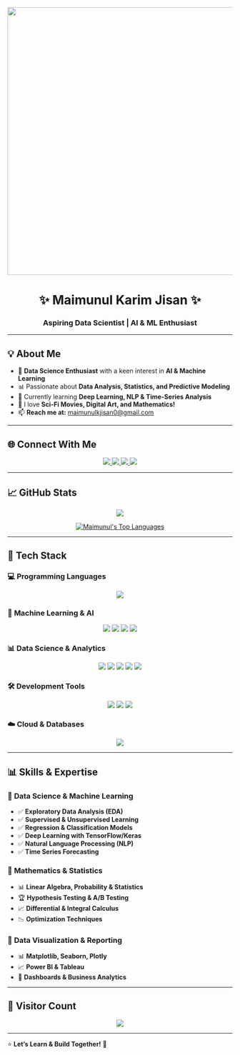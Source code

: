 <!-- Profile Header -->
<p align="center">
  <img src="https://cdna.artstation.com/p/assets/images/images/050/423/884/medium/mohammx-safa-final.jpg?1654803157" width="600px" />
</p>

<h1 align="center">✨ Maimunul Karim Jisan ✨</h1>
<h3 align="center">Aspiring Data Scientist | AI & ML Enthusiast</h3>

---

## 💡 **About Me**
- 🔬 **Data Science Enthusiast** with a keen interest in **AI & Machine Learning**
- 📊 Passionate about **Data Analysis, Statistics, and Predictive Modeling**
- 🌱 Currently learning **Deep Learning, NLP & Time-Series Analysis**
- 🎨 I love **Sci-Fi Movies, Digital Art, and Mathematics!**
- 📫 **Reach me at:** [maimunulkjisan0@gmail.com](mailto:maimunulkjisan0@gmail.com)

---

## 🌐 **Connect With Me**  

<p align="center">
  <a href="https://www.kaggle.com/maimunulkjisan" target="blank">
    <img src="https://img.shields.io/badge/Kaggle-20BEFF.svg?&style=for-the-badge&logo=Kaggle&logoColor=white" />
  </a>
  <a href="https://www.linkedin.com/in/maimunul-karim-j-6371a7140/" target="blank">
    <img src="https://img.shields.io/badge/LinkedIn-0077B5.svg?&style=for-the-badge&logo=LinkedIn&logoColor=white" />
  </a>
  <a href="https://www.facebook.com/mdmk.jishan/" target="blank">
    <img src="https://img.shields.io/badge/Facebook-1877F2.svg?&style=for-the-badge&logo=Facebook&logoColor=white" />
  </a>
  <a href="https://www.instagram.com/maimunul_k_thisan/" target="blank">
    <img src="https://img.shields.io/badge/Instagram-E4405F.svg?&style=for-the-badge&logo=Instagram&logoColor=white" />
  </a>
</p>

---

## 📈 **GitHub Stats**  
<p align="center">
  <a href="https://git.io/streak-stats">
    <img src="https://github-readme-streak-stats.herokuapp.com/?user=SaFaUU&theme=react&hide_border=true" />
  </a>
</p>

<p align="center">
  <a href="https://github.com/anuraghazra/github-readme-stats">
    <img alt="Maimunul's Top Languages" src="https://github-readme-stats.vercel.app/api/top-langs/?username=SaFaUU&langs_count=8&count_private=true&layout=compact&theme=react&hide_border=true" />
  </a>
</p>

---

## 🚀 **Tech Stack**  

### 💻 **Programming Languages**
<p align="center">
  <img src="https://skillicons.dev/icons?i=python,c,html,java" />
</p>

### 🧠 **Machine Learning & AI**
<p align="center">
  <img src="https://img.shields.io/badge/TensorFlow-%23FF6F00.svg?style=for-the-badge&logo=tensorflow&logoColor=white" />
  <img src="https://img.shields.io/badge/Keras-%23D00000.svg?style=for-the-badge&logo=keras&logoColor=white" />
  <img src="https://img.shields.io/badge/Scikit--Learn-%23F7931E.svg?style=for-the-badge&logo=scikit-learn&logoColor=white" />
  <img src="https://img.shields.io/badge/MLOps-%23FF6F00.svg?style=for-the-badge&logo=mlops&logoColor=white" />
</p>

### 📊 **Data Science & Analytics**
<p align="center">
  <img src="https://img.shields.io/badge/Pandas-%23150458.svg?style=for-the-badge&logo=pandas&logoColor=white" />
  <img src="https://img.shields.io/badge/NumPy-%23013243.svg?style=for-the-badge&logo=numpy&logoColor=white" />
  <img src="https://img.shields.io/badge/Matplotlib-%23ffffff.svg?style=for-the-badge&logo=Matplotlib&logoColor=black" />
  <img src="https://img.shields.io/badge/Seaborn-%234C8CBF.svg?style=for-the-badge&logo=seaborn&logoColor=white" />
  <img src="https://img.shields.io/badge/Plotly-%233F4F75.svg?style=for-the-badge&logo=plotly&logoColor=white" />
</p>

### 🛠 **Development Tools**
<p align="center">
  <img src="https://skillicons.dev/icons?i=git,github,gitlab,jupyter,pycharm,vscode" />
  <img src="https://img.shields.io/badge/DagsHub-%23232F3E.svg?style=for-the-badge&logo=dagshub&logoColor=white" />
  <img src="https://img.shields.io/badge/Streamlit-%23FF4B4B.svg?style=for-the-badge&logo=streamlit&logoColor=white" />
</p>

### ☁️ **Cloud & Databases**
<p align="center">
  <img src="https://skillicons.dev/icons?i=mysql,firebase,sqlite" />
</p>

---

## 📊 **Skills & Expertise**  

### 📌 **Data Science & Machine Learning**  
- ✅ **Exploratory Data Analysis (EDA)**
- ✅ **Supervised & Unsupervised Learning**
- ✅ **Regression & Classification Models**
- ✅ **Deep Learning with TensorFlow/Keras**
- ✅ **Natural Language Processing (NLP)**
- ✅ **Time Series Forecasting**

### 📌 **Mathematics & Statistics**  
- 📊 **Linear Algebra, Probability & Statistics**
- 🏆 **Hypothesis Testing & A/B Testing**
- 📈 **Differential & Integral Calculus**
- 📉 **Optimization Techniques**

### 📌 **Data Visualization & Reporting**  
- 📊 **Matplotlib, Seaborn, Plotly**
- 📈 **Power BI & Tableau**
- 📑 **Dashboards & Business Analytics**

---

## 📌 **Visitor Count**  
<p align="center">
  <img src="https://profile-counter.glitch.me/SaFaUU/count.svg" />
</p>

---

⭐ **Let’s Learn & Build Together!** 🚀  
